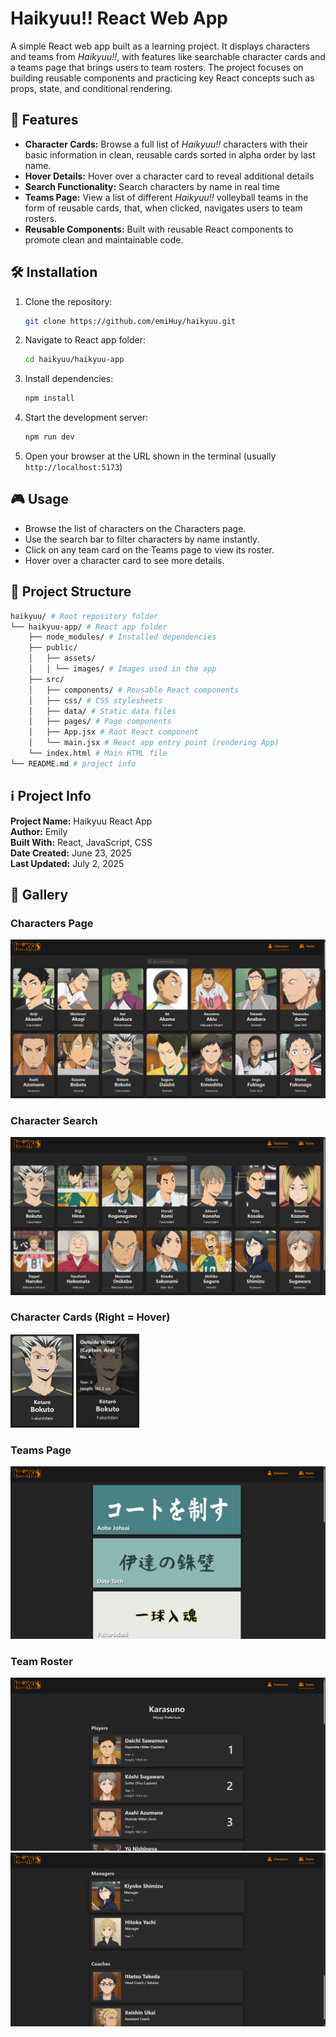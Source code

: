 # Haikyuu!! React Web App

A simple React web app built as a learning project. It displays characters and teams from *Haikyuu!!*, with features like searchable character cards and a teams page that brings users to team rosters. The project focuses on building reusable components and practicing key React concepts such as props, state, and conditional rendering.


## 🚀 Features

- **Character Cards:** Browse a full list of *Haikyuu!!* characters with their basic information in clean, reusable cards sorted in alpha order by last name.
- **Hover Details:** Hover over a character card to reveal additional details
- **Search Functionality:** Search characters by name in real time
- **Teams Page:** View  a list of different *Haikyuu!!* volleyball teams in the form of reusable cards, that, when clicked, navigates users to team rosters.
- **Reusable Components:** Built with reusable React components to promote clean and maintainable code.


## 🛠️ Installation

1. Clone the repository:


    ```bash
    git clone https://github.com/emiHuy/haikyuu.git
    ```

2. Navigate to React app folder:

    ```bash
    cd haikyuu/haikyuu-app
    ```

3. Install dependencies:

    ```bash
    npm install
    ```

4. Start the development server:

    ```bash
    npm run dev
    ```

5. Open your browser at the URL shown in the terminal (usually `http://localhost:5173`)


## 🎮 Usage

- Browse the list of characters on the Characters page.
- Use the search bar to filter characters by name instantly.
- Click on any team card on the Teams page to view its roster.
- Hover over a character card to see more details.

## 📁 Project Structure

```bash
haikyuu/ # Root repository folder
└── haikyuu-app/ # React app folder
    ├── node_modules/ # Installed dependencies
    ├── public/
    │   ├── assets/
    │   │ └── images/ # Images used in the app
    ├── src/
    │   ├── components/ # Reusable React components
    │   ├── css/ # CSS stylesheets
    │   ├── data/ # Static data files 
    │   ├── pages/ # Page components 
    │   ├── App.jsx # Root React component
    │   └── main.jsx # React app entry point (rendering App)
    └── index.html # Main HTML file
└── README.md # project info
```

## ℹ️ Project Info

**Project Name:** Haikyuu React App <br>
**Author:** Emily <br>
**Built With:** React, JavaScript, CSS <br>
**Date Created:** June 23, 2025  <br>
**Last Updated:** July 2, 2025 


## 📸 Gallery

### Characters Page
![Characters Page](haikyuu-app/public/assets/images/gallery/characters-page.png)

### Character Search
![Character Search](haikyuu-app/public/assets/images/gallery/character-search.png)

### Character Cards (Right = Hover)
<p>
  <img src='haikyuu-app/public/assets/images/gallery/character-card.png' width='20%' />
  <img src='haikyuu-app/public/assets/images/gallery/character-card-hover.png' width='20%' />
</p>

### Teams Page
![Teams Page](haikyuu-app/public/assets/images/gallery/teams-page.png) 

### Team Roster
![Team Roster 1](haikyuu-app/public/assets//images/gallery/team-roster(1).png)
![Team Roster 2](haikyuu-app/public/assets//images/gallery/team-roster(2).png)